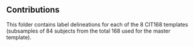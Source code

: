 ## Contributions

This folder contains label delineations for each of the 8 CIT168 templates (subsamples of 84 subjects from the total 168 used for the master template).

